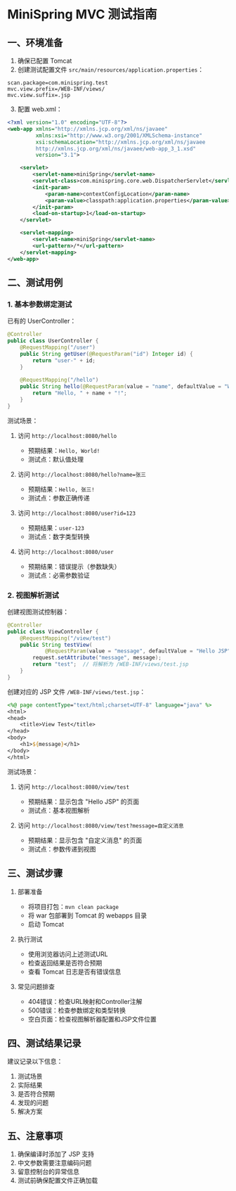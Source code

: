 # MiniSpring MVC 测试指南

## 一、环境准备

1. 确保已配置 Tomcat
2. 创建测试配置文件 `src/main/resources/application.properties`：
```properties
scan.package=com.minispring.test
mvc.view.prefix=/WEB-INF/views/
mvc.view.suffix=.jsp
```

3. 配置 web.xml：
```xml
<?xml version="1.0" encoding="UTF-8"?>
<web-app xmlns="http://xmlns.jcp.org/xml/ns/javaee"
         xmlns:xsi="http://www.w3.org/2001/XMLSchema-instance"
         xsi:schemaLocation="http://xmlns.jcp.org/xml/ns/javaee
         http://xmlns.jcp.org/xml/ns/javaee/web-app_3_1.xsd"
         version="3.1">

    <servlet>
        <servlet-name>miniSpring</servlet-name>
        <servlet-class>com.minispring.core.web.DispatcherServlet</servlet-class>
        <init-param>
            <param-name>contextConfigLocation</param-name>
            <param-value>classpath:application.properties</param-value>
        </init-param>
        <load-on-startup>1</load-on-startup>
    </servlet>

    <servlet-mapping>
        <servlet-name>miniSpring</servlet-name>
        <url-pattern>/*</url-pattern>
    </servlet-mapping>
</web-app>
```

## 二、测试用例

### 1. 基本参数绑定测试
已有的 UserController：
```java
@Controller
public class UserController {
    @RequestMapping("/user")
    public String getUser(@RequestParam("id") Integer id) {
        return "user-" + id;
    }
    
    @RequestMapping("/hello")
    public String hello(@RequestParam(value = "name", defaultValue = "World") String name) {
        return "Hello, " + name + "!";
    }
}
```

测试场景：
1. 访问 `http://localhost:8080/hello`
   - 预期结果：`Hello, World!`
   - 测试点：默认值处理

2. 访问 `http://localhost:8080/hello?name=张三`
   - 预期结果：`Hello, 张三!`
   - 测试点：参数正确传递

3. 访问 `http://localhost:8080/user?id=123`
   - 预期结果：`user-123`
   - 测试点：数字类型转换

4. 访问 `http://localhost:8080/user`
   - 预期结果：错误提示（参数缺失）
   - 测试点：必需参数验证

### 2. 视图解析测试

创建视图测试控制器：
```java
@Controller
public class ViewController {
    @RequestMapping("/view/test")
    public String testView(
            @RequestParam(value = "message", defaultValue = "Hello JSP") String message) {
        request.setAttribute("message", message);
        return "test";  // 将解析为 /WEB-INF/views/test.jsp
    }
}
```

创建对应的 JSP 文件 `/WEB-INF/views/test.jsp`：
```jsp
<%@ page contentType="text/html;charset=UTF-8" language="java" %>
<html>
<head>
    <title>View Test</title>
</head>
<body>
    <h1>${message}</h1>
</body>
</html>
```

测试场景：
1. 访问 `http://localhost:8080/view/test`
   - 预期结果：显示包含 "Hello JSP" 的页面
   - 测试点：基本视图解析

2. 访问 `http://localhost:8080/view/test?message=自定义消息`
   - 预期结果：显示包含 "自定义消息" 的页面
   - 测试点：参数传递到视图

## 三、测试步骤

1. 部署准备
   - 将项目打包：`mvn clean package`
   - 将 war 包部署到 Tomcat 的 webapps 目录
   - 启动 Tomcat

2. 执行测试
   - 使用浏览器访问上述测试URL
   - 检查返回结果是否符合预期
   - 查看 Tomcat 日志是否有错误信息

3. 常见问题排查
   - 404错误：检查URL映射和Controller注解
   - 500错误：检查参数绑定和类型转换
   - 空白页面：检查视图解析器配置和JSP文件位置

## 四、测试结果记录

建议记录以下信息：
1. 测试场景
2. 实际结果
3. 是否符合预期
4. 发现的问题
5. 解决方案

## 五、注意事项

1. 确保编译时添加了 JSP 支持
2. 中文参数需要注意编码问题
3. 留意控制台的异常信息
4. 测试前确保配置文件正确加载 
